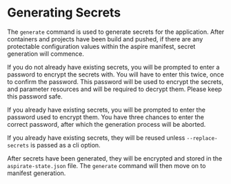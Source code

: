 # Generating Secrets

The `generate` command is used to generate secrets for the application.
After containers and projects have been build and pushed, if there are any protectable configuration values within the aspire manifest, secret generation will commence.

If you do not already have existing secrets, you will be prompted to enter a password to encrypt the secrets with.
You will have to enter this twice, once to confirm the password.
This password will be used to encrypt the secrets, and parameter resources and will be required to decrypt them. Please keep this password safe.

If you already have existing secrets, you will be prompted to enter the password used to encrypt them.
You have three chances to enter the correct password, after which the generation process will be aborted.

If you already have existing secrets, they will be reused unless `--replace-secrets` is passed as a cli option.

After secrets have been generated, they will be encrypted and stored in the `aspirate-state.json` file.
The `generate` command will then move on to manifest generation.